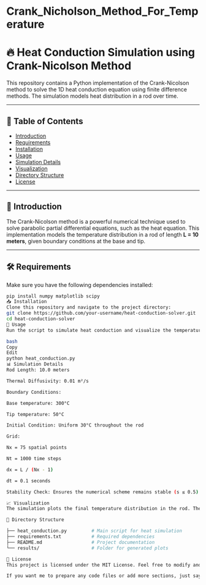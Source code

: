 # Crank_Nicholson_Method_For_Temperature

# 🔥 Heat Conduction Simulation using Crank-Nicolson Method

This repository contains a Python implementation of the Crank-Nicolson method to solve the 1D heat conduction equation using finite difference methods. The simulation models heat distribution in a rod over time.

---

## 📌 Table of Contents
- [Introduction](#introduction)
- [Requirements](#requirements)
- [Installation](#installation)
- [Usage](#usage)
- [Simulation Details](#simulation-details)
- [Visualization](#visualization)
- [Directory Structure](#directory-structure)
- [License](#license)

---

## 📖 Introduction

The Crank-Nicolson method is a powerful numerical technique used to solve parabolic partial differential equations, such as the heat equation. This implementation models the temperature distribution in a rod of length **L = 10 meters**, given boundary conditions at the base and tip.

---

## 🛠 Requirements

Make sure you have the following dependencies installed:

```bash
pip install numpy matplotlib scipy
📥 Installation
Clone this repository and navigate to the project directory:
git clone https://github.com/your-username/heat-conduction-solver.git
cd heat-conduction-solver
🚀 Usage
Run the script to simulate heat conduction and visualize the temperature distribution:

bash
Copy
Edit
python heat_conduction.py
📊 Simulation Details
Rod Length: 10.0 meters

Thermal Diffusivity: 0.01 m²/s

Boundary Conditions:

Base temperature: 300°C

Tip temperature: 50°C

Initial Condition: Uniform 30°C throughout the rod

Grid:

Nx = 75 spatial points

Nt = 1000 time steps

dx = L / (Nx - 1)

dt = 0.1 seconds

Stability Check: Ensures the numerical scheme remains stable (s ≤ 0.5)

📈 Visualization
The simulation plots the final temperature distribution in the rod. The results help understand how heat propagates over time using the Crank-Nicolson method.

📂 Directory Structure

├── heat_conduction.py         # Main script for heat simulation  
├── requirements.txt           # Required dependencies  
├── README.md                  # Project documentation  
└── results/                   # Folder for generated plots  

📜 License
This project is licensed under the MIT License. Feel free to modify and use it for your work.

If you want me to prepare any code files or add more sections, just say!



